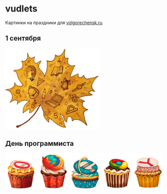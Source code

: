 # vudlets
Картинки на праздники для [volgorechensk.ru](http://volgorechensk.ru)


## 1 сентября
<img src="images/1_sep.png" />


## День программиста
<img src="images/13_sep_prog_day.png" />
